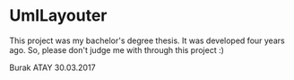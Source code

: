 # UmlLayouter
This project was my bachelor's degree thesis. 
It was developed four years ago.
So, please don't judge me with through this project :)

Burak ATAY
30.03.2017